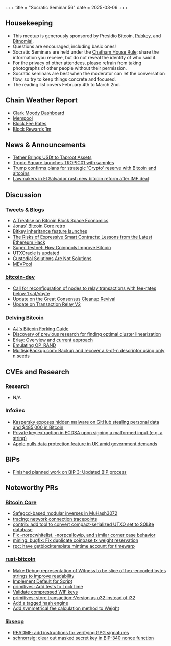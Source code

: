 +++
title = "Socratic Seminar 56"
date = 2025-03-06
+++

Housekeeping
------------

- This meetup is generously sponsored by Presidio Bitcoin, [Pubkey](https://bitrefill.com/), and [Bitnomial](https://bitnomial.com).
- Questions are encouraged, including basic ones!
- Socratic Seminars are held under the [Chatham House Rule](https://www.chathamhouse.org/about-us/chatham-house-rule): share the information you receive, but do not reveal the identity of who said it.
- For the privacy of other attendees, please refrain from taking photographs of other people without their permission.
- Socratic seminars are best when the moderator can let the conversation flow, so try to keep things concrete and focused.
- The reading list covers February 4th to March 2nd.

Chain Weather Report
--------------------

- [Clark Moody Dashboard](https://dashboard.clarkmoody.com/)
- [Mempool](https://mempool.space/graphs/mempool#1m)
- [Block Fee Rates](https://mempool.space/graphs/mining/block-fee-rates#1m)
- [Block Rewards 1m](https://mempool.space/graphs/mining/block-rewards#1m)

News & Announcements
--------------------

- [Tether Brings USDt to Taproot Assets](https://tether.io/news/tether-brings-usdt-to-bitcoins-lightning-network-ushering-in-a-new-era-of-unstoppable-technology/)
- [Tropic Square launches TROPIC01 with samples](https://www.tropicsquare.com/tropic01)
- [Trump confirms plans for strategic 'Crypto' reserve with Bitcoin and altcoins](https://truthsocial.com/@realDonaldTrump/posts/114093946326587357)
- [Lawmakers in El Salvador rush new bitcoin reform after IMF deal](https://www.reuters.com/world/americas/lawmakers-el-salvador-rush-new-bitcoin-reform-after-imf-deal-2025-01-30/)

Discussion
----------

### Tweets & Blogs

- [A Treatise on Bitcoin Block Space Economics](https://blog.lopp.net/treatise-bitcoin-block-space-economics/)
- [Jonas' Bitcoin Core retro](https://adamjonas.com/bitcoin/coredev/retro/coredev-2024-retro/)
- [Bitkey inheritance feature launches](https://bitkey.build/inheritance-is-live-heres-how-it-works/)
- [The Risks of Expressive Smart Contracts: Lessons from the Latest Ethereum Hack](https://blog.blockstream.com/the-risks-of-expressive-smart-contracts-lessons-from-the-latest-ethereum-hack/)
- [Super Testnet: How Coinpools Improve Bitcoin](https://njump.me/naddr1qvzqqqr4gupzqgvra9r4sjqapufyl0vnc4kv4fz70e29em4c655y37vz206f0wt4qq2kxm2gwajrxe3n2fshwn6lvs6xgmnvxykh5g60zzr)
- [UTXOracle is updated](https://x.com/SteveSimple/status/1889325264808677668)
- [Custodial Solutions Are Not Solutions](https://spiralbtc.substack.com/p/custodial-solutions-are-not-solutions)
- [MEVPool](https://github.com/mevpool/mevpool/blob/main/mevpool-marketplace.md)

### [bitcoin-dev](https://groups.google.com/g/bitcoindev)

- [Call for reconfiguration of nodes to relay transactions with fee-rates below 1 sat/vbyte](https://groups.google.com/g/bitcoindev/c/3CRqKviJY_M)
- [Update on the Great Consensus Cleanup Revival](https://groups.google.com/g/bitcoindev/c/rf3QOlzg230)
- [Update on Transaction Relay V2](https://groups.google.com/g/bitcoindev/c/PkNlRu1ylX4)

### [Delving Bitcoin](https://delvingbitcoin.org/)

-  [AJ's Bitcoin Forking Guide](https://delvingbitcoin.org/t/bitcoin-forking-guide/1451)
- [Discovery of previous research for finding optimal cluster linearization](https://delvingbitcoin.org/t/how-to-linearize-your-cluster/303/9)
- [Erlay: Overview and current approach](https://delvingbitcoin.org/t/erlay-overview-and-current-approach/1415)
- [Emulating OP_RAND](https://delvingbitcoin.org/t/emulating-op-rand/1409)
- [MultisigBackup.com: Backup and recover a k-of-n descriptor using only n seeds](https://delvingbitcoin.org/t/multisigbackup-com-backup-and-recover-a-k-of-n-descriptor-using-only-n-seeds/1430)

CVEs and Research
-----------------

### Research

- N/A

### InfoSec

- [Kaspersky exposes hidden malware on GitHub stealing personal data and $485,000 in Bitcoin](https://www.kaspersky.com/about/press-releases/kaspersky-exposes-hidden-malware-on-github-stealing-personal-data-and-485000-in-bitcoin)
- [Private key extraction in ECDSA upon signing a malformed input (e.g. a string)](https://github.com/indutny/elliptic/security/advisories/GHSA-vjh7-7g9h-fjfh)
- [Apple pulls data protection feature in UK amid government demands](https://www.reuters.com/technology/apple-removing-end-to-end-cloud-encryption-feature-uk-bloomberg-news-reports-2025-02-21/)

BIPs
----

- [Finished planned work on BIP 3: Updated BIP process](https://github.com/bitcoin/bips/pull/1712)

Noteworthy PRs
--------------

### [Bitcoin Core](https://github.com/bitcoin/bitcoin)

- [Safegcd-based modular inverses in MuHash3072](https://github.com/bitcoin/bitcoin/pull/21590)
- [tracing: network connection tracepoints](https://github.com/bitcoin/bitcoin/pull/25832)
- [contrib: add tool to convert compact-serialized UTXO set to SQLite database](https://github.com/bitcoin/bitcoin/pull/27432)
- [Fix -norpcwhitelist, -norpcallowip, and similar corner case behavior](https://github.com/bitcoin/bitcoin/pull/30529)
- [mining: bugfix: Fix duplicate coinbase tx weight reservation](https://github.com/bitcoin/bitcoin/pull/31384)
- [rpc: have getblocktemplate mintime account for timewarp](https://github.com/bitcoin/bitcoin/pull/31600)

### [rust-bitcoin](https://github.com/rust-bitcoin/rust-bitcoin)
- [Make Debug representation of Witness to be slice of hex-encoded bytes strings to improve readability](https://github.com/rust-bitcoin/rust-bitcoin/pull/4061)
- [Implement Default for Script](https://github.com/rust-bitcoin/rust-bitcoin/pull/4043)
- [primitives: Add tests to LockTime](https://github.com/rust-bitcoin/rust-bitcoin/pull/4037)
- [Validate compressed WIF keys](https://github.com/rust-bitcoin/rust-bitcoin/pull/4050)
- [primitives: store transaction::Version as u32 instead of i32](https://github.com/rust-bitcoin/rust-bitcoin/pull/4040)
- [Add a tagged hash engine](https://github.com/rust-bitcoin/rust-bitcoin/pull/4010)
- [Add symmetrical fee calculation method to Weight](https://github.com/rust-bitcoin/rust-bitcoin/pull/3983)

### [libsecp](https://github.com/bitcoin-core/secp256k1)
- [README: add instructions for verifying GPG signatures](https://github.com/bitcoin-core/secp256k1/pull/1646)
- [schnorrsig: clear out masked secret key in BIP-340 nonce function](https://github.com/bitcoin-core/secp256k1/pull/1650)
